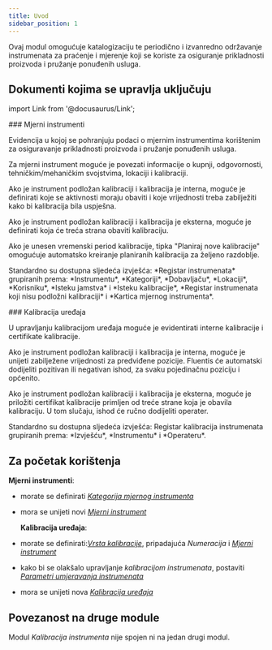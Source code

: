 ```yaml
---
title: Uvod
sidebar_position: 1
---
```


Ovaj modul omogućuje katalogizaciju te periodično i izvanredno održavanje instrumenata za praćenje i mjerenje koji se koriste za osiguranje prikladnosti proizvoda i pružanje ponuđenih usluga.   


## Dokumenti kojima se upravlja uključuju

import Link from '@docusaurus/Link';

<div className="cardContainer">
    <div className="card">
###     <Link to="/docs/quality/calibration-tools/measurement-tools/measurement-tool-management">Mjerni instrumenti</Link>
        <p>Evidencija u kojoj se pohranjuju podaci o mjernim instrumentima korištenim za osiguravanje prikladnosti proizvoda i pružanje ponuđenih usluga.</p>
        <p>Za mjerni instrument moguće je povezati informacije o kupnji, odgovornosti, tehničkim/mehaničkim svojstvima, lokaciji i kalibraciji.</p>
        <p>Ako je instrument podložan kalibraciji i kalibracija je interna, moguće je definirati koje se aktivnosti moraju obaviti i koje vrijednosti treba zabilježiti kako bi kalibracija bila uspješna.</p>
        <p>Ako je instrument podložan kalibraciji i kalibracija je eksterna, moguće je definirati koja će treća strana obaviti kalibraciju.</p>
        <p>Ako je unesen vremenski period kalibracije, tipka "Planiraj nove kalibracije" omogućuje automatsko kreiranje planiranih kalibracija za željeno razdoblje.</p>
        <p>Standardno su dostupna sljedeća izvješća: *Registar instrumenata* grupiranih prema: *Instrumentu*, *Kategoriji*, *Dobavljaču*, *Lokaciji*, *Korisniku*, *Isteku jamstva* i *Isteku kalibracije*, *Registar instrumenata koji nisu podložni kalibraciji* i *Kartica mjernog instrumenta*. </p>
    </div>
</div>
<div className="cardContainer">
    <div className="card">
###     <Link to="/docs/quality/calibration-tools/calibration-tool/calibration-tool-management">Kalibracija uređaja</Link>
        <p>U upravljanju kalibracijom uređaja moguće je evidentirati interne kalibracije i certifikate kalibracije.</p>
        <p>Ako je instrument podložan kalibraciji i kalibracija je interna, moguće je unijeti zabilježene vrijednosti za predviđene pozicije. Fluentis će automatski dodijeliti pozitivan ili negativan ishod, za svaku pojedinačnu poziciju i općenito.</p>
        <p>Ako je instrument podložan kalibraciji i kalibracija je eksterna, moguće je priložiti certifikat kalibracije primljen od treće strane koja je obavila kalibraciju. U tom slučaju, ishod će ručno dodijeliti operater.</p>
        <p>Standardno su dostupna sljedeća izvješća: Registar kalibracija instrumenata grupiranih prema: *Izvješću*, *Instrumentu* i *Operateru*.</p>
    </div>
</div>


## Za početak korištenja   

   **Mjerni instrumenti**:
- morate se definirati [*Kategorija mjernog instrumenta*](/docs/configurations/tables/quality/calibration-tools/measurement-tool-categories)   
- mora se unijeti novi [*Mjerni instrument*](/docs/quality/calibration-tools/measurement-tools/measurement-tool-management)   

   **Kalibracija uređaja**:
- morate se definirati:[*Vrsta kalibracije*](/docs/configurations/tables/quality/calibration-tools/calibration-type), pripadajuća *Numeracija* i [*Mjerni instrument*](/docs/quality/calibration-tools/measurement-tools/measurement-tool-management)   
- kako bi se olakšalo upravljanje *kalibracijom instrumenata*, postaviti [*Parametri umjeravanja instrumenata*](/docs/configurations/parameters/quality/calibration-tools)   
- mora se unijeti nova [*Kalibracija uređaja*](/docs/quality/calibration-tools/calibration-tool/calibration-tool-management)   


## Povezanost na druge module
Modul *Kalibracija instrumenta* nije spojen ni na jedan drugi modul.   
